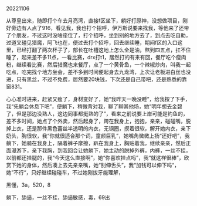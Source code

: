 20221106

从尊皇出来，随即打个车去月亮湾，直接f区坐下，躺好打原神，没想做项目，刚好旁边有人点了916，看见我，我也打个招呼，伊万斯说要来找我，等他来了还带了个朋友，不过这时没啥座位了，打个招呼，坐到别的地方去了，到点去吃自助，过道又碰见猎魔，阿飞也在，便过去打个招呼，回去继续睡，期间f区的入口这里，已经打翻了两次杯子了，部长在吐槽这地上怎么全是油，熬到四五点，扛不住睡了，起来差不多11点，一看比赛，drx打t1，居然打的有来有回，餐厅吃个瘦肉粉，继续看比赛，然后猎魔也来餐厅，点了一个黄骨鱼，一个辣椒炒肉，叫我一起吃点，吃完找个地方坐会，差不多到时间便起身去九龙湾，上次让老板进白丝也没进，只有黑丝，不过不免费，居然要20块钱，下次还是自己带吧，还是熟悉的靠窗831。

心心准时进来，赶紧又瘦了，身材变好了，她“我昨天一晚没睡”，给我按了下手，我“先躺会休息下吧”，便躺下，稍微背对我，聊了聊其他场，她“明年想去金碧了，但是那边没熟人，这边同事都挺熟的了”，看来之前说要上岸可能是钓鱼的，差不多时间，她点了个外卖，然后起身了，跨在我身上，抱抱，亲亲，碰碰嘴，脱掉上衣，还是那件黑色蕾丝半透明的内衣，无钢圈，摸着很软，解开她内衣，亲下奶头，胸很软，我“你就很适合那个词，童颜巨乳”，她嘴角微微上扬“还好吧”，我躺下，她骑在我身上，隔着裤子摩擦，趴在我身上，胸贴着我，继续亲亲，然后正面漫游下，亲下我胸，到我回合让她躺下，她主动的脱掉外裤，内裤，一丝不挂，以前都还挂腿的，我“今天这么直接啊”，她“你喜欢挂点吗”，我“就这样很棒”，欣赏下她的身体，然后凑上去先亲亲嘴，她“别伸舌头”，我“加钱可以伸下吗“，她”不行“，只好继续碰碰车，不过她刚拔牙能理解，

黑懂，3a，520，8

躺下，舔逼，一丝不挂，舔逼敏感，毒，69出

